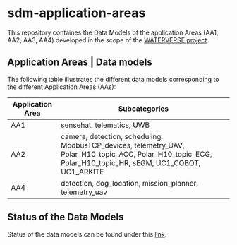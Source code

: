 # sdm-application-areas
This repository containes the Data Models of the application Areas (AA1, AA2, AA3, AA4) developed in the scope of the [WATERVERSE project](https://waterverse.eu/). 

## Application Areas | Data models 

The following table illustrates the different data models corresponding to the different Application Areas (AAs):  

| Application Area | Subcategories |
|------------------|---------------|
| AA1              | sensehat, telematics, UWB |
| AA2              | camera, detection, scheduling, ModbusTCP_devices, telemetry_UAV, Polar_H10_topic_ACC, Polar_H10_topic_ECG, Polar_H10_topic_HR, sEGM, UC1_COBOT, UC1_ARKITE |
| AA4              | detection, dog_location, mission_planner, telemetry_uav |

## Status of the Data Models 

Status of the data models can be found under this [link](https://docs.google.com/spreadsheets/d/15DAfD1Mjxk1-xJRnWuYFp_FH2EOdJQTGgLQLJ_mo6BU/edit?usp=sharing). 